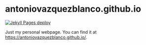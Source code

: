 #  antoniovazquezblanco.github.io

[![Jekyll Pages deploy](https://github.com/antoniovazquezblanco/antoniovazquezblanco.github.io/actions/workflows/jekyll.yml/badge.svg)](https://github.com/antoniovazquezblanco/antoniovazquezblanco.github.io/actions/workflows/jekyll.yml)

Just my personal webpage. You can find it at https://antoniovazquezblanco.github.io/.
